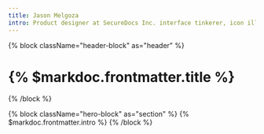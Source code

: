 ```yaml
---
title: Jason Melgoza
intro: Product designer at SecureDocs Inc. interface tinkerer, icon illustrator, and defender of the universe.
---
```


{% block className="header-block" as="header" %}
# {% $markdoc.frontmatter.title %}
{% /block %}

{% block className="hero-block" as="section" %}
{% $markdoc.frontmatter.intro %}
{% /block %}
